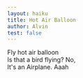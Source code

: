 ```yaml
---
layout: haiku
title: Hot Air Balloon
author: Alvin
test: false
---
```


Fly hot air balloon<br>
Is that a bird flying? No,<br>
It's an Airplane. Aaah<br>